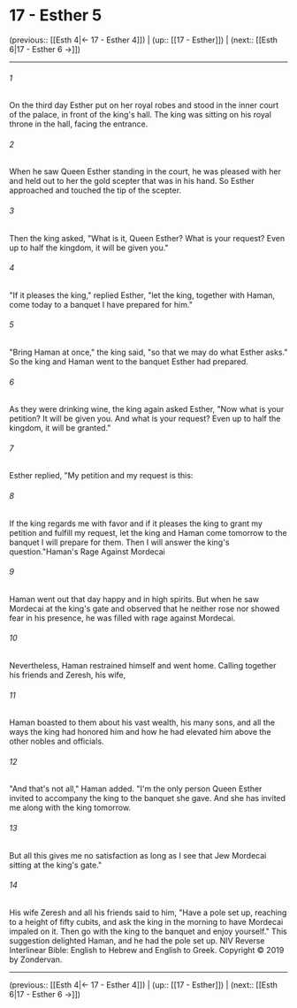 # 17 - Esther 5

(previous:: [[Esth 4|← 17 - Esther 4]]) | (up:: [[17 - Esther]]) | (next:: [[Esth 6|17 - Esther 6 →]])

***


###### 1 
On the third day Esther put on her royal robes and stood in the inner court of the palace, in front of the king's hall. The king was sitting on his royal throne in the hall, facing the entrance. 

###### 2 
When he saw Queen Esther standing in the court, he was pleased with her and held out to her the gold scepter that was in his hand. So Esther approached and touched the tip of the scepter. 

###### 3 
Then the king asked, "What is it, Queen Esther? What is your request? Even up to half the kingdom, it will be given you." 

###### 4 
"If it pleases the king," replied Esther, "let the king, together with Haman, come today to a banquet I have prepared for him." 

###### 5 
"Bring Haman at once," the king said, "so that we may do what Esther asks." So the king and Haman went to the banquet Esther had prepared. 

###### 6 
As they were drinking wine, the king again asked Esther, "Now what is your petition? It will be given you. And what is your request? Even up to half the kingdom, it will be granted." 

###### 7 
Esther replied, "My petition and my request is this: 

###### 8 
If the king regards me with favor and if it pleases the king to grant my petition and fulfill my request, let the king and Haman come tomorrow to the banquet I will prepare for them. Then I will answer the king's question."Haman's Rage Against Mordecai 

###### 9 
Haman went out that day happy and in high spirits. But when he saw Mordecai at the king's gate and observed that he neither rose nor showed fear in his presence, he was filled with rage against Mordecai. 

###### 10 
Nevertheless, Haman restrained himself and went home. Calling together his friends and Zeresh, his wife, 

###### 11 
Haman boasted to them about his vast wealth, his many sons, and all the ways the king had honored him and how he had elevated him above the other nobles and officials. 

###### 12 
"And that's not all," Haman added. "I'm the only person Queen Esther invited to accompany the king to the banquet she gave. And she has invited me along with the king tomorrow. 

###### 13 
But all this gives me no satisfaction as long as I see that Jew Mordecai sitting at the king's gate." 

###### 14 
His wife Zeresh and all his friends said to him, "Have a pole set up, reaching to a height of fifty cubits, and ask the king in the morning to have Mordecai impaled on it. Then go with the king to the banquet and enjoy yourself." This suggestion delighted Haman, and he had the pole set up. NIV Reverse Interlinear Bible: English to Hebrew and English to Greek. Copyright © 2019 by Zondervan.

***

(previous:: [[Esth 4|← 17 - Esther 4]]) | (up:: [[17 - Esther]]) | (next:: [[Esth 6|17 - Esther 6 →]])
